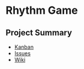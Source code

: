 # Rhythm Game

## Project Summary
- [Kanban](https://github.com/kokoichi206/rhythm_game/projects/1)
- [Issues](https://github.com/kokoichi206/rhythm_game/issues)
- [Wiki](https://github.com/kokoichi206/rhythm_game/wiki)
